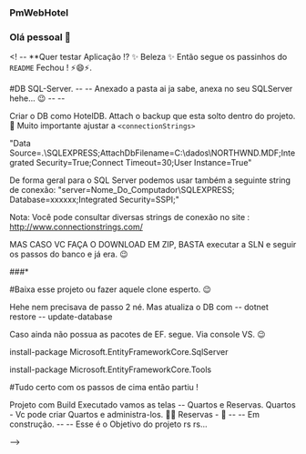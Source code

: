 ### PmWebHotel

### Olá pessoal 👋

<! --
**Quer testar Aplicação !? ✨ Beleza ✨ Então segue os passinhos do `README` Fechou ! ⚡😄⚡.

#DB SQL-Server. -- -- Anexado a pasta ai ja sabe, anexa no seu SQLServer hehe...  😉 -- --

Criar o DB como HotelDB.
Attach o backup que esta solto dentro do projeto.🤔 Muito importante ajustar a `<connectionStrings>` 

"Data Source=.\SQLEXPRESS;AttachDbFilename=C:\dados\NORTHWND.MDF;Integrated Security=True;Connect Timeout=30;User Instance=True"

De forma geral para o SQL Server podemos usar também a seguinte string de conexão:
"server=Nome_Do_Computador\SQLEXPRESS; Database=xxxxxx;Integrated Security=SSPI;"

Nota: Você pode consultar diversas strings de conexão no site : http://www.connectionstrings.com/

MAS CASO VC FAÇA O DOWNLOAD EM ZIP, BASTA executar a SLN e seguir os passos do banco e já era. 😉

###*

#Baixa esse projeto ou fazer aquele clone esperto. 😉

Hehe nem precisava de passo 2 né. Mas atualiza o DB com -- dotnet restore -- update-database

Caso ainda não possua as pacotes de EF.
segue. Via console VS. 😉

install-package Microsoft.EntityFrameworkCore.SqlServer

install-package Microsoft.EntityFrameworkCore.Tools

#Tudo certo com os passos de cima então partiu !

Projeto com Build Executado vamos as telas -- Quartos e Reservas. 
Quartos - Vc pode criar Quartos e administra-los. 🔭🌱
Reservas - 💬 -- -- Em construção. -- --
Esse é o Objetivo do projeto rs rs... 


-->

